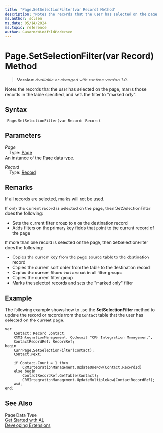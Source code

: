 ```yaml
---
title: "Page.SetSelectionFilter(var Record) Method"
description: "Notes the records that the user has selected on the page, marks those records in the table specified, and sets the filter to marked only."
ms.author: solsen
ms.date: 05/14/2024
ms.topic: reference
author: SusanneWindfeldPedersen
---
```

[//]: # (START>DO_NOT_EDIT)
[//]: # (IMPORTANT:Do not edit any of the content between here and the END>DO_NOT_EDIT.)
[//]: # (Any modifications should be made in the .xml files in the ModernDev repo.)
# Page.SetSelectionFilter(var Record) Method
> **Version**: _Available or changed with runtime version 1.0._

Notes the records that the user has selected on the page, marks those records in the table specified, and sets the filter to "marked only".


## Syntax
```AL
 Page.SetSelectionFilter(var Record: Record)
```
## Parameters
*Page*  
&emsp;Type: [Page](page-data-type.md)  
An instance of the [Page](page-data-type.md) data type.  

*Record*  
&emsp;Type: [Record](../record/record-data-type.md)  
  



[//]: # (IMPORTANT: END>DO_NOT_EDIT)

## Remarks

If all records are selected, marks will not be used.  
  
If only the current record is selected on the page, then SetSelectionFilter does the following:  
  
- Sets the current filter group to `0` on the destination record  
- Adds filters on the primary key fields that point to the current record of the page  
  
If more than one record is selected on the page, then SetSelectionFilter does the following:  
  
- Copies the current key from the page source table to the destination record  
- Copies the current sort order from the table to the destination record  
- Copies the current filters that are set in all filter groups  
- Copies the current filter group  
- Marks the selected records and sets the "marked only" filter 

## Example

The following example shows how to use the **SetSelectionFilter** method to update the record or records from the `Contact` table that the user has selected on the current page.

```al
var
    Contact: Record Contact;
    CRMIntegrationManagement: Codeunit "CRM Integration Management";
    ContactRecordRef: RecordRef;
begin
    CurrPage.SetSelectionFilter(Contact);
    Contact.Next;

    if Contact.Count = 1 then
        CRMIntegrationManagement.UpdateOneNow(Contact.RecordId)
    else begin
        ContactRecordRef.GetTable(Contact);
        CRMIntegrationManagement.UpdateMultipleNow(ContactRecordRef);
    end;
end;
```

## See Also
[Page Data Type](page-data-type.md)  
[Get Started with AL](../../devenv-get-started.md)  
[Developing Extensions](../../devenv-dev-overview.md)
